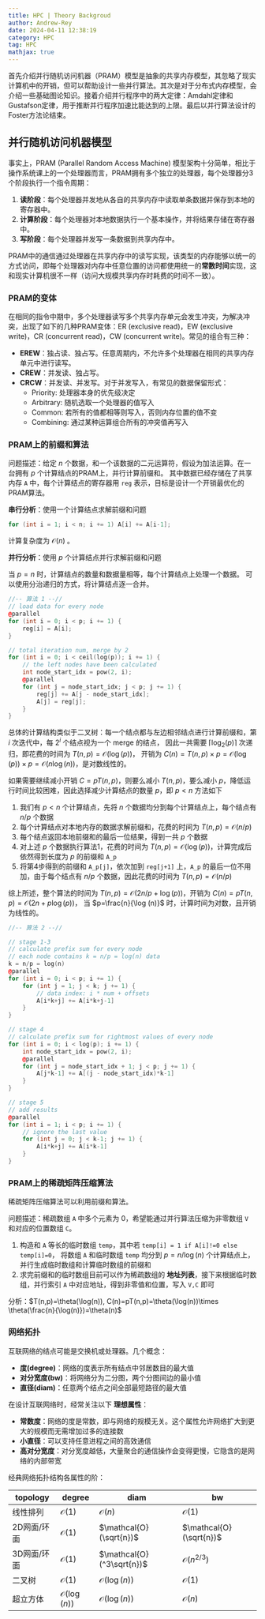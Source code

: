 ```yaml
---
title: HPC | Theory Backgroud
author: Andrew-Rey
date: 2024-04-11 12:38:19
category: HPC
tag: HPC
mathjax: true
---
```


首先介绍并行随机访问机器（PRAM）模型是抽象的共享内存模型，其忽略了现实计算机中的开销，但可以帮助设计一些并行算法。其次是对于分布式内存模型，会介绍一些基础图论知识。接着介绍并行程序中的两大定律：Amdahl定律和Gustafson定律，用于推断并行程序加速比能达到的上限。最后以并行算法设计的Foster方法论结束。

## 并行随机访问机器模型

事实上，PRAM (Parallel Random Access Machine) 模型架构十分简单，相比于操作系统课上的一个处理器而言，PRAM拥有多个独立的处理器，每个处理器分3个阶段执行一个指令周期：

1. **读阶段**：每个处理器并发地从各自的共享内存中读取单条数据并保存到本地的寄存器中。
2. **计算阶段**：每个处理器对本地数据执行一个基本操作，并将结果存储在寄存器中。
3. **写阶段**：每个处理器并发写一条数据到共享内存中。

PRAM中的通信通过处理器在共享内存中的读写实现，该类型的内存能够以统一的方式访问，即每个处理器对内存中任意位置的访问都使用统一的**常数时间**实现，这和现实计算机很不一样（访问大规模共享内存时耗费的时间不一致）。

### PRAM的变体

在相同的指令中期中，多个处理器读写多个共享内存单元会发生冲突，为解决冲突，出现了如下的几种PRAM变体：ER (exclusive read)，EW (exclusive write)，CR (concurrent read)，CW (concurrent write)。常见的组合有三种：

- **EREW**：独占读、独占写。任意周期内，不允许多个处理器在相同的共享内存单元中进行读写。
- **CREW**：并发读、独占写。
- **CRCW**：并发读、并发写。对于并发写入，有常见的数据保留形式：
  - Priority: 处理器本身的优先级决定
  - Arbitrary: 随机选取一个处理器的值写入
  - Common: 若所有的值都相等则写入，否则内存位置的值不变
  - Combining: 通过某种运算组合所有的冲突值再写入

### PRAM上的前缀和算法

问题描述：给定 $n$ 个数据，和一个该数据的二元运算符，假设为加法运算。在一台拥有 $p$ 个计算结点的PRAM上，并行计算前缀和。
其中数据已经存储在了共享内存 `A` 中，每个计算结点的寄存器用 `reg` 表示，目标是设计一个开销最优化的PRAM算法。

**串行分析**：使用一个计算结点求解前缀和问题

```c++
for (int i = 1; i < n; i += 1) A[i] += A[i-1];
```

计算复杂度为 $\mathcal{O}(n)$ 。

**并行分析**：使用 $p$ 个计算结点并行求解前缀和问题

当 $p=n$ 时，计算结点的数量和数据量相等，每个计算结点上处理一个数据。
可以使用分治递归的方式，将计算结点逐一合并。

```c++
//-- 算法 1 --//
// load data for every node
@parallel
for (int i = 0; i < p; i += 1) {
    reg[i] = A[i];
}

// total iteration num, merge by 2
for (int i = 0; i < ceil(log(p)); i += 1) {
    // the left nodes have been calculated
    int node_start_idx = pow(2, i);
    @parallel
    for (int j = node_start_idx; j < p; j += 1) {
        reg[j] += A[j - node_start_idx];
        A[j] = reg[j];
    }
}
```

总体的计算结构类似于二叉树：每一个结点都与左边相邻结点进行计算前缀和，第 $i$ 次迭代中，每 $2^i$ 个结点视为一个 merge 的结点，
因此一共需要 $\lceil \log_2(p) \rceil$ 次递归，即花费的时间为 $T(n,p)=\mathcal{O}(\log(p))$，
开销为 $C(n)=T(n,p)\times p=\mathcal{O}(\log(p)) \times p=\mathcal{O}(n \log(n))$，是对数线性的。

如果需要继续减小开销 $C=pT(n,p)$，则要么减小 $T(n,p)$，要么减小 $p$，降低运行时间比较困难，因此选择减少计算结点的数量 $p$，即 $p<n$ 方法如下

1. 我们有 $p<n$ 个计算结点，先将 $n$ 个数据均分到每个计算结点上，每个结点有 $n/p$ 个数据
2. 每个计算结点对本地内存的数据求解前缀和，花费的时间为 $T(n,p)=\mathcal{O}(n/p)$
3. 每个结点返回本地前缀和的最后一位结果，得到一共 $p$ 个数据
4. 对上述 $p$ 个数据执行算法1，花费的时间为 $T(n,p)=\mathcal{O}(\log (p))$，计算完成后依然得到长度为 $p$ 的前缀和 `A_p`
5. 将第4步得到的前缀和 `A_p[j]`，依次加到 `reg[j+1]` 上，`A_p` 的最后一位不用加，由于每个结点有 $n/p$ 个数据，因此花费的时间为 $T(n,p)=\mathcal{O}(n/p)$

综上所述，整个算法的时间为 $T(n,p)=\mathcal{O}(2n/p + \log (p))$，开销为 $C(n)=pT(n,p)=\mathcal{O}(2n+p\log (p))$，
当 $p=\frac{n}{\log (n)}$ 时，计算时间为对数，且开销为线性的。

```c++
//-- 算法 2 --//

// stage 1-3
// calculate prefix sum for every node
// each node contains k = n/p = log(n) data
k = n/p = log(n)
@parallel
for (int i = 0; i < p; i += 1) {
    for (int j = 1; j < k; j += 1) {
        // data index: i * num + offsets
        A[i*k+j] += A[i*k+j-1]
    }
}

// stage 4
// calculate prefix sum for rightmost values of every node
for (int i = 0; i < log(p); i += 1) {
    int node_start_idx = pow(2, i);
    @parallel
    for (int j = node_start_idx + 1; j < p; j += 1) {
        A[j*k-1] += A[(j - node_start_idx)*k-1]
    }
}

// stage 5
// add results
@parallel
for (int i = 1; i < p; i += 1) {
    // ignore the last value
    for (int j = 0; j < k-1; j += 1) {
        A[i*k+j] += A[i*k-1]
    }
}
```

### PRAM上的稀疏矩阵压缩算法

稀疏矩阵压缩算法可以利用前缀和算法。

问题描述：稀疏数组 `A` 中多个元素为 $0$，希望能通过并行算法压缩为非零数组 `V` 和对应的位置数组 `C`。

1. 构造和 `A` 等长的临时数组 `temp`，其中若 `temp[i] = 1 if A[i]!=0 else temp[i]=0`， 将数组 `A` 和临时数组 `temp` 均分到 $p=n/\log (n)$ 个计算结点上，并行生成临时数组和计算临时数组的前缀和
2. 求完前缀和的临时数组目前可以作为稀疏数组的 **地址列表**，接下来根据临时数组，并行索引 `A` 中对应地址，得到非零值和位置，写入 `V,C` 即可

分析：$T(n,p)=\theta(\log(n)), C(n)=pT(n,p)=\theta(\log(n))\times \theta(\frac{n}{\log(n)})=\theta(n)$

### 网络拓扑

互联网络的结点可能是交换机或处理器。几个概念：

- **度(degree)**：网络的度表示所有结点中邻居数目的最大值
- **对分宽度(bw)**：将网络分为二分图，两个分图间边的最小值
- **直径(diam)**：任意两个结点之间全部最短路径的最大值

在设计互联网络时，经常关注以下 **理想属性**：

- **常数度**：网络的度是常数，即与网络的规模无关。这个属性允许网络扩大到更大的规模而无需增加过多的连接数
- **小直径**：可以支持任意进程之间的高效通信
- **高对分宽度**：对分宽度越低，大量聚合的通信操作会变得更慢，它隐含的是网络的内部带宽

经典网络拓扑结构各属性的阶：

| topology    | degree                 | diam                      | bw                      |
| ----------- | ---------------------- | ------------------------- | ----------------------- |
| 线性排列    | $\mathcal{O}(1)$       | $\mathcal{O}(n)$          | $\mathcal{O}(1)$        |
| 2D网面/环面 | $\mathcal{O}(1)$       | $\mathcal{O}(\sqrt{n})$   | $\mathcal{O}(\sqrt{n})$ |
| 3D网面/环面 | $\mathcal{O}(1)$       | $\mathcal{O}(^3\sqrt{n})$ | $\mathcal{O}(n^{2/3})$  |
| 二叉树      | $\mathcal{O}(1)$       | $\mathcal{O}(\log(n))$    | $\mathcal{O}(1)$        |
| 超立方体    | $\mathcal{O}(\log(n))$ | $\mathcal{O}(\log(n))$    | $\mathcal{O}(n)$        |

